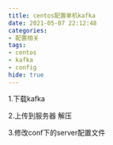 ```yaml
---
title: centos配置单机kafka
date: 2021-05-07 22:12:48
categories: 
- 配置相关
tags:
- centos
- kafka
- config
hide: true
---
```






1.下载kafka



2.上传到服务器 解压





3.修改conf下的server配置文件



